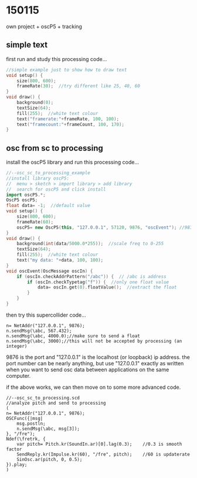 150115
======

own project + oscP5 + tracking


simple text
--
first run and study this processing code...

```cpp
//simple example just to show how to draw text
void setup() {
    size(800, 600);
    frameRate(30);  //try different like 25, 40, 60
}
void draw() {
    background(0);
    textSize(64);
    fill(255);  //white text colour
    text("framerate:"+frameRate, 100, 100);
    text("framecount:"+frameCount, 100, 170);
}
```

osc from sc to processing
--
install the oscP5 library and run this processing code...
```cpp
//--osc_sc_to_processing_example
//install library oscP5:
//  menu > sketch > import library > add library
//  search for oscP5 and click install
import oscP5.*;
OscP5 oscP5;
float data= -1;  //default value
void setup() {
    size(800, 600);
    frameRate(60);
    oscP5= new OscP5(this, "127.0.0.1", 57120, 9876, "oscEvent"); //9876 is incoming port
}
void draw() {
    background(int(data/5000.0*255));  //scale freq to 0-255
    textSize(64);
    fill(255);  //white text colour
    text("my data: "+data, 100, 100);
}
void oscEvent(OscMessage oscIn) {
    if (oscIn.checkAddrPattern("/abc")) {  // /abc is address
        if (oscIn.checkTypetag("f")) {  //only one float value
            data= oscIn.get(0).floatValue();  //extract the float
        }
    }
}
```

then try this supercollider code...
```supercollider
n= NetAddr("127.0.0.1", 9876);
n.sendMsg(\abc, 567.432);
n.sendMsg(\abc, 4000.0);//make sure to send a float
n.sendMsg(\abc, 3000);//this will not be accepted by processing (an integer)
```

9876 is the port and "127.0.0.1" is the localhost (or loopback) ip address. the port number can be nearly anything, but use "127.0.0.1" exactly as written when you want to send osc data between applications on the same computer.

if the above works, we can then move on to some more advanced code.

```supercollider
//--osc_sc_to_processing.scd
//analyze pitch and send to processing
(
n= NetAddr("127.0.0.1", 9876);
OSCFunc({|msg|
    msg.postln;
    n.sendMsg(\abc, msg[3]);
}, "/fre");
Ndef(\fretrk, {
    var pitch= Pitch.kr(SoundIn.ar)[0].lag(0.3);    //0.3 is smooth factor
    SendReply.kr(Impulse.kr(60), "/fre", pitch);    //60 is updaterate
    SinOsc.ar(pitch, 0, 0.5);
}).play;
)
```
